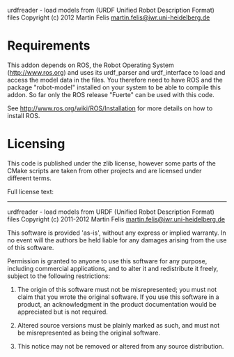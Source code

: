 urdfreader - load models from (URDF Unified Robot Description Format) files
Copyright (c) 2012 Martin Felis <martin.felis@iwr.uni-heidelberg.de>

Requirements
============

This addon depends on ROS, the Robot Operating System (http://www.ros.org)
and uses its urdf_parser and urdf_interface to load and access the model
data in the files. You therefore need to have ROS and the package
"robot-model" installed on your system to be able to compile this addon. So
far only the ROS release "Fuerte" can be used with this code.

See http://www.ros.org/wiki/ROS/Installation for more details on how to
install ROS.

Licensing
=========

This code is published under the zlib license, however some parts of the
CMake scripts are taken from other projects and are licensed under
different terms.

Full license text:

-------
urdfreader - load models from URDF (Unified Robot Description Format) files
Copyright (c) 2011-2012 Martin Felis <martin.felis@iwr.uni-heidelberg.de>

This software is provided 'as-is', without any express or implied
warranty. In no event will the authors be held liable for any damages
arising from the use of this software.

Permission is granted to anyone to use this software for any purpose,
including commercial applications, and to alter it and redistribute it
freely, subject to the following restrictions:

   1. The origin of this software must not be misrepresented; you must not
   claim that you wrote the original software. If you use this software
   in a product, an acknowledgment in the product documentation would be
   appreciated but is not required.

   2. Altered source versions must be plainly marked as such, and must not be
   misrepresented as being the original software.

   3. This notice may not be removed or altered from any source
   distribution.

